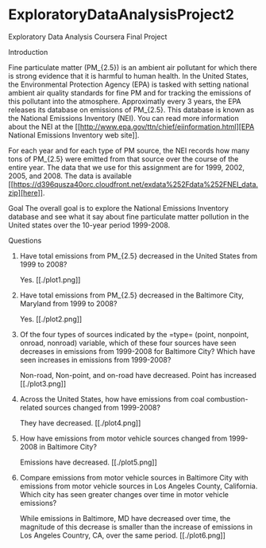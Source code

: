 # ExploratoryDataAnalysisProject2
Exploratory Data Analysis Coursera Final Project

Introduction

Fine particulate matter (PM_{2.5}) is an ambient air pollutant for which there is strong evidence that it is harmful to human health. In the United States, the Environmental Protection Agency (EPA) is tasked with setting national ambient air quality standards for fine PM and for tracking the emissions of this pollutant into the atmosphere. Approximatly every 3 years, the EPA releases its database on emissions of PM_{2.5}. This database is known as the National Emissions Inventory (NEI). You can read more information about the NEI at the [[http://www.epa.gov/ttn/chief/eiinformation.html][EPA National Emissions Inventory web site]].

For each year and for each type of PM source, the NEI records how many tons of PM_{2.5} were emitted from that source over the course of the entire year. The data that we use for this assignment are for 1999, 2002, 2005, and 2008. The data is available [[https://d396qusza40orc.cloudfront.net/exdata%252Fdata%252FNEI_data.zip][here]].

Goal The overall goal is to explore the National Emissions Inventory database and see what it say about fine particulate matter pollution in the United states over the 10-year period 1999-2008.

Questions

1. Have total emissions from PM_{2.5} decreased in the United States from 1999 to 2008?
   
   Yes.
   [[./plot1.png]]

2. Have total emissions from PM_{2.5} decreased in the Baltimore City, Maryland from 1999 to 2008?
   
   Yes.
   [[./plot2.png]]

3. Of the four types of sources indicated by the =type= (point, nonpoint, onroad, nonroad) variable, which of these four sources have seen decreases in emissions from 1999-2008 for Baltimore City? Which have seen increases in emissions from 1999-2008?
   
   Non-road, Non-point, and on-road have decreased. Point has increased
   [[./plot3.png]]

4. Across the United States, how have emissions from coal combustion-related sources changed from 1999-2008?
    
   They have decreased.
   [[./plot4.png]]

5. How have emissions from motor vehicle sources changed from 1999-2008 in Baltimore City?
   
   Emissions have decreased.
   [[./plot5.png]]

6. Compare emissions from motor vehicle sources in Baltimore City with emissions from motor vehicle sources in Los Angeles County, California. Which city has seen greater changes over time in motor vehicle emissions?
   
   While emissions in Baltimore, MD have decreased over time, the magnitude of this decrease is smaller than the increase of emissions in Los Angeles Country, CA, over the same period.
   [[./plot6.png]]
